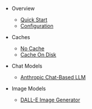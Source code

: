 - Overview

  - [Quick Start](quickstart.md)
  - [Configuration](configuration.md)

- Caches

  - [No Cache](dont-cache.md)
  - [Cache On Disk](cache-on-disk.md)

- Chat Models

  - [Anthropic Chat-Based LLM](claude-chat-llm.md)

- Image Models

  - [DALL-E Image Generator](openai-dalle.md)